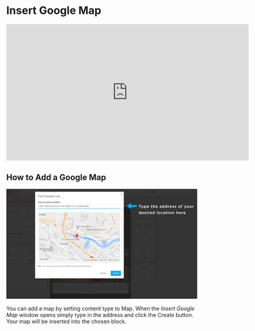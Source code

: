 # Insert Google Map

<ul data-toc data-toc-headings="h2,h3,h4"></ul>


<iframe src="https://player.vimeo.com/video/174627936" width="640" height="360" frameborder="0" webkitallowfullscreen mozallowfullscreen allowfullscreen></iframe>

## How to Add a Google Map

![](images/Selection_447.png)

You can add a map by setting content type to Map. When the _Insert Google Map_ window opens simply type in the address and 
click the Create button. Your map will be inserted into the chosen block.

